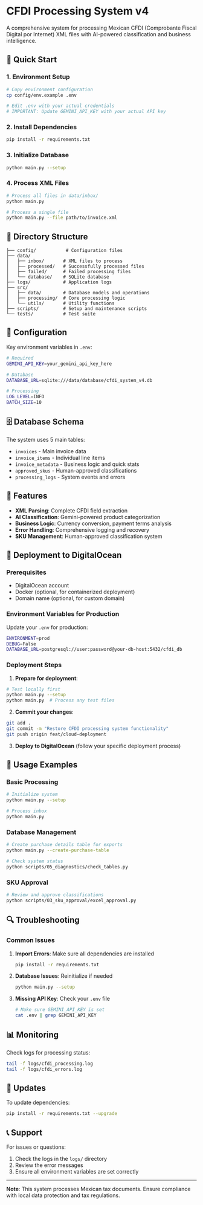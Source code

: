 # CFDI Processing System v4

A comprehensive system for processing Mexican CFDI (Comprobante Fiscal Digital por Internet) XML files with AI-powered classification and business intelligence.

## 🚀 Quick Start

### 1. Environment Setup

```bash
# Copy environment configuration
cp config/env.example .env

# Edit .env with your actual credentials
# IMPORTANT: Update GEMINI_API_KEY with your actual API key
```

### 2. Install Dependencies

```bash
pip install -r requirements.txt
```

### 3. Initialize Database

```bash
python main.py --setup
```

### 4. Process XML Files

```bash
# Process all files in data/inbox/
python main.py

# Process a single file
python main.py --file path/to/invoice.xml
```

## 📁 Directory Structure

```
├── config/           # Configuration files
├── data/
│   ├── inbox/       # XML files to process
│   ├── processed/   # Successfully processed files
│   ├── failed/      # Failed processing files
│   └── database/    # SQLite database
├── logs/            # Application logs
├── src/
│   ├── data/        # Database models and operations
│   ├── processing/  # Core processing logic
│   └── utils/       # Utility functions
├── scripts/         # Setup and maintenance scripts
└── tests/           # Test suite
```

## 🔧 Configuration

Key environment variables in `.env`:

```bash
# Required
GEMINI_API_KEY=your_gemini_api_key_here

# Database
DATABASE_URL=sqlite:///data/database/cfdi_system_v4.db

# Processing
LOG_LEVEL=INFO
BATCH_SIZE=10
```

## 🗄️ Database Schema

The system uses 5 main tables:
- `invoices` - Main invoice data
- `invoice_items` - Individual line items
- `invoice_metadata` - Business logic and quick stats
- `approved_skus` - Human-approved classifications
- `processing_logs` - System events and errors

## 🎯 Features

- **XML Parsing**: Complete CFDI field extraction
- **AI Classification**: Gemini-powered product categorization
- **Business Logic**: Currency conversion, payment terms analysis
- **Error Handling**: Comprehensive logging and recovery
- **SKU Management**: Human-approved classification system

## 🚀 Deployment to DigitalOcean

### Prerequisites
- DigitalOcean account
- Docker (optional, for containerized deployment)
- Domain name (optional, for custom domain)

### Environment Variables for Production

Update your `.env` for production:

```bash
ENVIRONMENT=prod
DEBUG=False
DATABASE_URL=postgresql://user:password@your-db-host:5432/cfdi_db
```

### Deployment Steps

1. **Prepare for deployment**:
```bash
# Test locally first
python main.py --setup
python main.py  # Process any test files
```

2. **Commit your changes**:
```bash
git add .
git commit -m "Restore CFDI processing system functionality"
git push origin feat/cloud-deployment
```

3. **Deploy to DigitalOcean** (follow your specific deployment process)

## 📝 Usage Examples

### Basic Processing
```bash
# Initialize system
python main.py --setup

# Process inbox
python main.py
```

### Database Management
```bash
# Create purchase details table for exports
python main.py --create-purchase-table

# Check system status
python scripts/05_diagnostics/check_tables.py
```

### SKU Approval
```bash
# Review and approve classifications
python scripts/03_sku_approval/excel_approval.py
```

## 🔍 Troubleshooting

### Common Issues

1. **Import Errors**: Make sure all dependencies are installed
   ```bash
   pip install -r requirements.txt
   ```

2. **Database Issues**: Reinitialize if needed
   ```bash
   python main.py --setup
   ```

3. **Missing API Key**: Check your `.env` file
   ```bash
   # Make sure GEMINI_API_KEY is set
   cat .env | grep GEMINI_API_KEY
   ```

## 📊 Monitoring

Check logs for processing status:
```bash
tail -f logs/cfdi_processing.log
tail -f logs/cfdi_errors.log
```

## 🔄 Updates

To update dependencies:
```bash
pip install -r requirements.txt --upgrade
```

## 📞 Support

For issues or questions:
1. Check the logs in the `logs/` directory
2. Review the error messages
3. Ensure all environment variables are set correctly

---

**Note**: This system processes Mexican tax documents. Ensure compliance with local data protection and tax regulations. 